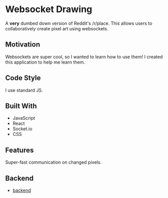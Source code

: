 # Websocket Drawing
A **very** dumbed down version of Reddit's /r/place. This allows users to collaboratively create pixel art using websockets.

## Motivation
Websockets are super cool, so I wanted to learn how to use them! I created this application to help me learn them.

## Code Style
I use standard JS.

## Built With
* JavaScript
* React
* Socket.io
* CSS

## Features
Super-fast communication on changed pixels.

## Backend
* [backend](https://github.com/aspittel/websocket-drawing-backend)
